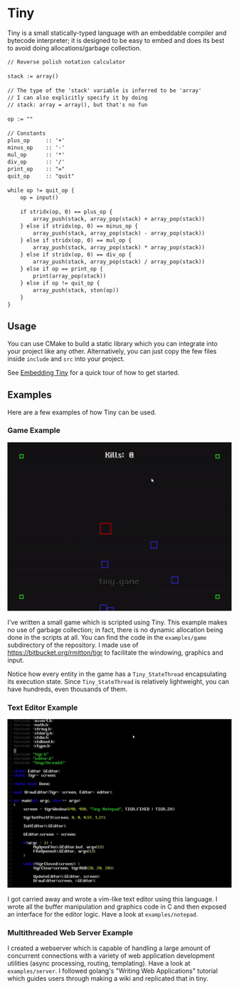 # Tiny
Tiny is a small statically-typed language with an embeddable compiler and bytecode interpreter; it is designed to be easy to embed
and does its best to avoid doing allocations/garbage collection.

```
// Reverse polish notation calculator

stack := array()

// The type of the 'stack' variable is inferred to be 'array'
// I can also explicitly specify it by doing
// stack: array = array(), but that's no fun

op := ""

// Constants
plus_op     :: '+'
minus_op    :: '-'
mul_op      :: '*'
div_op      :: '/'
print_op    :: "="
quit_op     :: "quit"

while op != quit_op {
    op = input()

    if stridx(op, 0) == plus_op { 
        array_push(stack, array_pop(stack) + array_pop(stack))
    } else if stridx(op, 0) == minus_op {
        array_push(stack, array_pop(stack) - array_pop(stack))
    } else if stridx(op, 0) == mul_op {
        array_push(stack, array_pop(stack) * array_pop(stack))
    } else if stridx(op, 0) == div_op {
        array_push(stack, array_pop(stack) / array_pop(stack))
    } else if op == print_op {
        print(array_pop(stack))
    } else if op != quit_op {
        array_push(stack, ston(op))
    }
}
```

## Usage
You can use CMake to build a static library which you can integrate into your project
like any other. Alternatively, you can just copy the few files inside `include` and `src` into your project.

See [Embedding Tiny](Embedding-Tiny) for a quick tour of how to get started.

## Examples
Here are a few examples of how Tiny can be used.

### Game Example

![Alt text](examples/game/images/game.gif?raw=true "Tiny Game")

I've written a small game which is scripted using Tiny. This example makes no use of garbage collection; in fact, there is no dynamic allocation being done in the scripts at all. 
You can find the code in the `examples/game` subdirectory of the repository. I made use of https://bitbucket.org/rmitton/tigr to facilitate the windowing, graphics and input.

Notice how every entity in the game has a `Tiny_StateThread` encapsulating its execution state. Since `Tiny_StateThread` is relatively lightweight, you can have hundreds, even thousands of them.

### Text Editor Example
![Alt text](examples/notepad/images/display.gif?raw=true "Tiny Notepad")

I got carried away and wrote a vim-like text editor using this language. 
I wrote all the buffer manipulation and graphics code in C and then exposed an interface for the editor logic. Have a look at `examples/notepad`.

### Multithreaded Web Server Example
I created a webserver which is capable of handling a large amount of concurrent connections with a variety of web application
development utilities (async processing, routing, templating). Have a look at `examples/server`. I followed golang's 
"Writing Web Applications" tutorial which guides users through making a wiki and replicated that in tiny.
